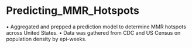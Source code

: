 # Predicting_MMR_Hotspots


• Aggregated and prepped a prediction model to determine MMR hotspots across United States.
• Data was gathered from CDC and US Census on population density by epi-weeks.
